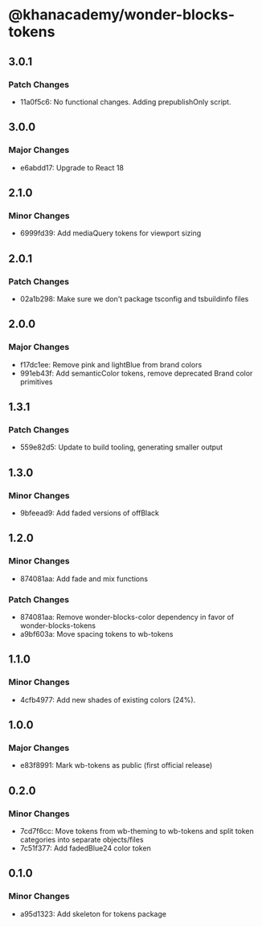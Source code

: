# @khanacademy/wonder-blocks-tokens

## 3.0.1

### Patch Changes

-   11a0f5c6: No functional changes. Adding prepublishOnly script.

## 3.0.0

### Major Changes

-   e6abdd17: Upgrade to React 18

## 2.1.0

### Minor Changes

-   6999fd39: Add mediaQuery tokens for viewport sizing

## 2.0.1

### Patch Changes

-   02a1b298: Make sure we don't package tsconfig and tsbuildinfo files

## 2.0.0

### Major Changes

-   f17dc1ee: Remove pink and lightBlue from brand colors
-   991eb43f: Add semanticColor tokens, remove deprecated Brand color primitives

## 1.3.1

### Patch Changes

-   559e82d5: Update to build tooling, generating smaller output

## 1.3.0

### Minor Changes

-   9bfeead9: Add faded versions of offBlack

## 1.2.0

### Minor Changes

-   874081aa: Add fade and mix functions

### Patch Changes

-   874081aa: Remove wonder-blocks-color dependency in favor of wonder-blocks-tokens
-   a9bf603a: Move spacing tokens to wb-tokens

## 1.1.0

### Minor Changes

-   4cfb4977: Add new shades of existing colors (24%).

## 1.0.0

### Major Changes

-   e83f8991: Mark wb-tokens as public (first official release)

## 0.2.0

### Minor Changes

-   7cd7f6cc: Move tokens from wb-theming to wb-tokens and split token categories into separate objects/files
-   7c51f377: Add fadedBlue24 color token

## 0.1.0

### Minor Changes

-   a95d1323: Add skeleton for tokens package
